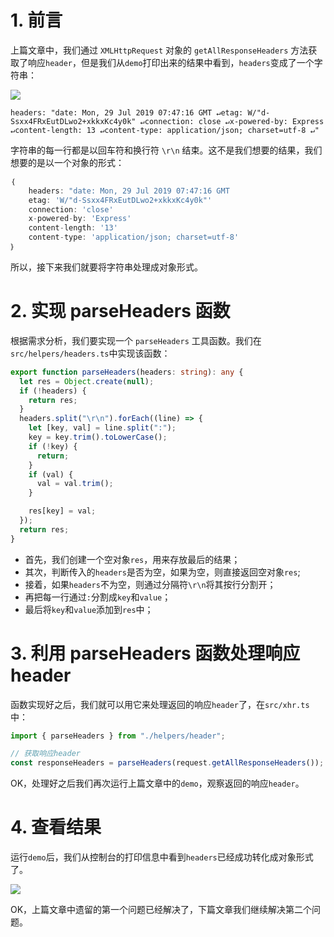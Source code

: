 # 1. 前言

上篇文章中，我们通过 `XMLHttpRequest` 对象的 `getAllResponseHeaders` 方法获取了响应`header`，但是我们从`demo`打印出来的结果中看到，`headers`变成了一个字符串：

![](~@/axios/07/01.png)

`headers: "date: Mon, 29 Jul 2019 07:47:16 GMT ↵etag: W/"d-Ssxx4FRxEutDLwo2+xkkxKc4y0k" ↵connection: close ↵x-powered-by: Express ↵content-length: 13 ↵content-type: application/json; charset=utf-8 ↵"`

字符串的每一行都是以回车符和换行符 `\r\n` 结束。这不是我们想要的结果，我们想要的是以一个对象的形式：

```javascript
｛
    headers: "date: Mon, 29 Jul 2019 07:47:16 GMT
    etag: 'W/"d-Ssxx4FRxEutDLwo2+xkkxKc4y0k"'
    connection: 'close'
    x-powered-by: 'Express'
    content-length: '13'
    content-type: 'application/json; charset=utf-8'
｝
```

所以，接下来我们就要将字符串处理成对象形式。

# 2. 实现 parseHeaders 函数

根据需求分析，我们要实现一个 `parseHeaders` 工具函数。我们在`src/helpers/headers.ts`中实现该函数：

```typescript
export function parseHeaders(headers: string): any {
  let res = Object.create(null);
  if (!headers) {
    return res;
  }
  headers.split("\r\n").forEach((line) => {
    let [key, val] = line.split(":");
    key = key.trim().toLowerCase();
    if (!key) {
      return;
    }
    if (val) {
      val = val.trim();
    }

    res[key] = val;
  });
  return res;
}
```

- 首先，我们创建一个空对象`res`，用来存放最后的结果；
- 其次，判断传入的`headers`是否为空，如果为空，则直接返回空对象`res`;
- 接着，如果`headers`不为空，则通过分隔符`\r\n`将其按行分割开；
- 再把每一行通过`:`分割成`key`和`value`；
- 最后将`key`和`value`添加到`res`中；

# 3. 利用 parseHeaders 函数处理响应 header

函数实现好之后，我们就可以用它来处理返回的响应`header`了，在`src/xhr.ts`中：

```typescript
import { parseHeaders } from "./helpers/header";

// 获取响应header
const responseHeaders = parseHeaders(request.getAllResponseHeaders());
```

OK，处理好之后我们再次运行上篇文章中的`demo`，观察返回的响应`header`。

# 4. 查看结果

运行`demo`后，我们从控制台的打印信息中看到`headers`已经成功转化成对象形式了。

![](~@/axios/07/02.png)

OK，上篇文章中遗留的第一个问题已经解决了，下篇文章我们继续解决第二个问题。
